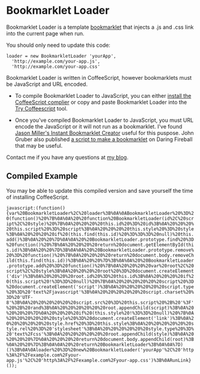 # Bookmarklet Loader

  Bookmarklet Loader is a template [bookmarklet](http://en.wikipedia.org/wiki/Bookmarklet 'Bookmarklet') that injects a .js and .css link into the current page when run.

  You should only need to update this code:

  ```
  loader = new BookmarkletLoader 'yourApp',
    'http://example.com/your-app.js',
    'http://example.com/your-app.css'
  ```

  Bookmarklet Loader is written in CoffeeScript, however bookmarklets must be JavaScript and URL encoded.

  * To compile Bookmarklet Loader to JavaScript, you can either [install the CoffeeScript complier](http://jashkenas.github.com/coffee-script/#installation) or copy and paste Bookmarklet Loader into the [Try Coffeescript](http://jashkenas.github.com/coffee-script) tool.

  * Once you've compiled Bookmarklet Loader to JavaScript, you must URL encode the JavaScript
  	or it will not run as a bookmarklet.  I've found [Jason Miller's Instant Bookmarklet
  	Creator](http://jasonmillerdesign.com/Free_Stuff/Instant_Bookmarklet_Converter) useful for this puspose.  John Gruber also published [a script to make a bookmarklet](http://daringfireball.net/2007/03/javascript_bookmarklet_builder) on Daring Fireball that may be useful.

  Contact me if you have any questions at [my blog](http://blog.matthodan.com).

## Compiled Example

  You may be able to update this compiled version and save yourself the time of installing CoffeeScript.

```javascript:(function(){var%20BookmarkletLoader%2C%20loader%3B%0A%0ABookmarkletLoader%20%3D%20(function()%20%7B%0A%0A%20%20function%20BookmarkletLoader(id%2C%20script%2C%20style)%20%7B%0A%20%20%20%20this.id%20%3D%20id%3B%0A%20%20%20%20this.script%20%3D%20script%3B%0A%20%20%20%20this.style%20%3D%20style%3B%0A%20%20%20%20if%20(this.find(this.id)%20%3D%3D%3D%20null)%20this.add()%3B%0A%20%20%7D%0A%0A%20%20BookmarkletLoader.prototype.find%20%3D%20function()%20%7B%0A%20%20%20%20return%20document.getElementById(this.id)%3B%0A%20%20%7D%3B%0A%0A%20%20BookmarkletLoader.prototype.remove%20%3D%20function()%20%7B%0A%20%20%20%20return%20document.body.removeChild(this.find(this.id))%3B%0A%20%20%7D%3B%0A%0A%20%20BookmarkletLoader.prototype.add%20%3D%20function()%20%7B%0A%20%20%20%20var%20root%2C%20script%2C%20style%3B%0A%20%20%20%20root%20%3D%20document.createElement('div')%3B%0A%20%20%20%20root.id%20%3D%20this.id%3B%0A%20%20%20%20if%20(this.script%20!%3D%3D%20null)%20%7B%0A%20%20%20%20%20%20script%20%3D%20document.createElement('script')%3B%0A%20%20%20%20%20%20script.type%20%3D%20'text%2Fjavascript'%3B%0A%20%20%20%20%20%20script.charset%20%3D%20'UTF-8'%3B%0A%20%20%20%20%20%20script.src%20%3D%20this.script%20%2B%20'%3F'%20%2B%20rand%3B%0A%20%20%20%20%20%20root.appendChild(script)%3B%0A%20%20%20%20%7D%0A%20%20%20%20if%20(this.style%20!%3D%3D%20null)%20%7B%0A%20%20%20%20%20%20style%20%3D%20document.createElement('link')%3B%0A%20%20%20%20%20%20style.href%20%3D%20this.style%3B%0A%20%20%20%20%20%20style.rel%20%3D%20'stylesheet'%3B%0A%20%20%20%20%20%20style.type%20%3D%20'text%2Fcss'%3B%0A%20%20%20%20%20%20root.appendChild(style)%3B%0A%20%20%20%20%7D%0A%20%20%20%20return%20document.body.appendChild(root)%3B%0A%20%20%7D%3B%0A%0A%20%20return%20BookmarkletLoader%3B%0A%0A%7D)()%3B%0A%0Aloader%20%3D%20new%20BookmarkletLoader('yourApp'%2C%20'http%3A%2F%2Fexample.com%2Fyour-app.js'%2C%20'http%3A%2F%2Fexample.com%2Fyour-app.css')%3B%0ARunLink}());```
